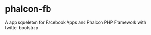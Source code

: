 phalcon-fb
==========

A app squeleton for Facebook Apps and Phalcon PHP Framework with twitter bootstrap

